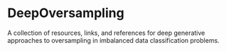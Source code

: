 # DeepOversampling
A collection of resources, links, and references for deep generative approaches to oversampling in imbalanced data classification problems.
